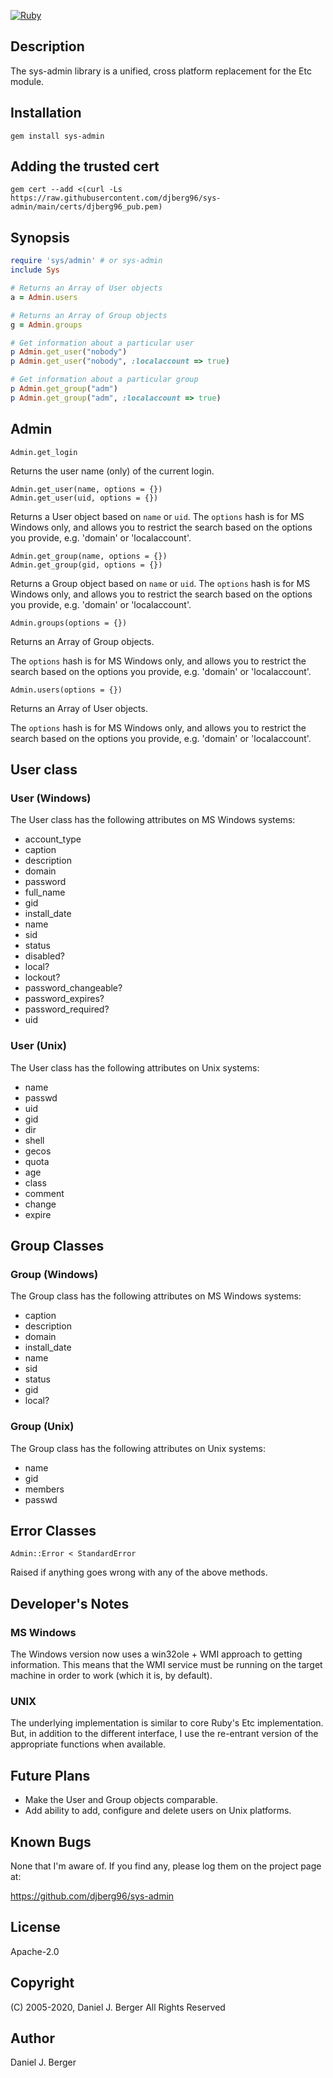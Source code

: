 [![Ruby](https://github.com/djberg96/sys-admin/actions/workflows/ruby.yml/badge.svg)](https://github.com/djberg96/sys-admin/actions/workflows/ruby.yml)

## Description
The sys-admin library is a unified, cross platform replacement for the Etc module.
   
## Installation
`gem install sys-admin`

## Adding the trusted cert
`gem cert --add <(curl -Ls https://raw.githubusercontent.com/djberg96/sys-admin/main/certs/djberg96_pub.pem)`

## Synopsis
```ruby
require 'sys/admin' # or sys-admin
include Sys

# Returns an Array of User objects
a = Admin.users

# Returns an Array of Group objects
g = Admin.groups

# Get information about a particular user
p Admin.get_user("nobody")
p Admin.get_user("nobody", :localaccount => true)

# Get information about a particular group
p Admin.get_group("adm")
p Admin.get_group("adm", :localaccount => true)
```

## Admin
  `Admin.get_login`

Returns the user name (only) of the current login.

```
Admin.get_user(name, options = {})
Admin.get_user(uid, options = {})
```

Returns a User object based on `name` or `uid`. The `options` hash is
for MS Windows only, and allows you to restrict the search based on the
options you provide, e.g. 'domain' or 'localaccount'.
   
```
Admin.get_group(name, options = {})
Admin.get_group(gid, options = {})
```

Returns a Group object based on `name` or `uid`. The `options` hash is
for MS Windows only, and allows you to restrict the search based on the
options you provide, e.g. 'domain' or 'localaccount'.

`Admin.groups(options = {})`

Returns an Array of Group objects.

The `options` hash is for MS Windows only, and allows you to restrict the
search based on the options you provide, e.g. 'domain' or 'localaccount'.

`Admin.users(options = {})`

Returns an Array of User objects.
   
The `options` hash is for MS Windows only, and allows you to restrict the
search based on the options you provide, e.g. 'domain' or 'localaccount'.
   
## User class
### User (Windows)
The User class has the following attributes on MS Windows systems:
	
  * account_type
  * caption
  * description
  * domain
  * password
  * full_name
  * gid
  * install_date
  * name
  * sid
  * status
  * disabled?
  * local?
  * lockout?
  * password_changeable?
  * password_expires?
  * password_required?
  * uid
     
### User (Unix)
The User class has the following attributes on Unix systems:
	
  * name
  * passwd
  * uid
  * gid
  * dir
  * shell
  * gecos
  * quota
  * age
  * class
  * comment
  * change
  * expire

## Group Classes
### Group (Windows)
The Group class has the following attributes on MS Windows systems:
	
  * caption
  * description
  * domain
  * install_date
  * name
  * sid
  * status
  * gid
  * local?
	
### Group (Unix)
The Group class has the following attributes on Unix systems:
	
  * name
  * gid
  * members
  * passwd

## Error Classes
`Admin::Error < StandardError`

Raised if anything goes wrong with any of the above methods.

## Developer's Notes
### MS Windows
The Windows version now uses a win32ole + WMI approach to getting
information.  This means that the WMI service must be running on the
target machine in order to work (which it is, by default).
	
### UNIX
The underlying implementation is similar to core Ruby's Etc implementation.
But, in addition to the different interface, I use the re-entrant version
of the appropriate functions when available.

## Future Plans
* Make the User and Group objects comparable.
* Add ability to add, configure and delete users on Unix platforms.

## Known Bugs
None that I'm aware of. If you find any, please log them on the project page at:

  https://github.com/djberg96/sys-admin

## License
Apache-2.0

## Copyright
(C) 2005-2020, Daniel J. Berger
All Rights Reserved

## Author
Daniel J. Berger
